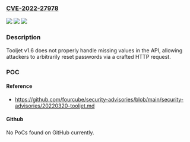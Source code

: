 ### [CVE-2022-27978](https://cve.mitre.org/cgi-bin/cvename.cgi?name=CVE-2022-27978)
![](https://img.shields.io/static/v1?label=Product&message=n%2Fa&color=blue)
![](https://img.shields.io/static/v1?label=Version&message=n%2Fa&color=blue)
![](https://img.shields.io/static/v1?label=Vulnerability&message=n%2Fa&color=brighgreen)

### Description

Tooljet v1.6 does not properly handle missing values in the API, allowing attackers to arbitrarily reset passwords via a crafted HTTP request.

### POC

#### Reference
- https://github.com/fourcube/security-advisories/blob/main/security-advisories/20220320-tooljet.md

#### Github
No PoCs found on GitHub currently.

